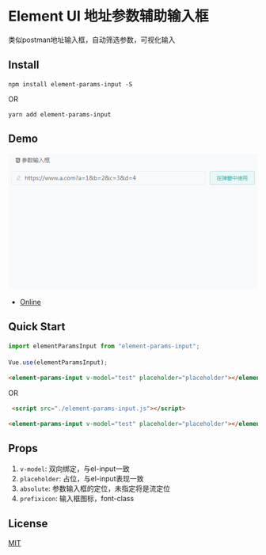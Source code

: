 # Element UI 地址参数辅助输入框
类似postman地址输入框，自动筛选参数，可视化输入

## Install

``` shell
npm install element-params-input -S
```
OR

``` shell
yarn add element-params-input 
```
## Demo
![Demo](./img/demo.gif)
* [Online](http://123.207.117.50/#/home/other)

## Quick Start

``` javascript
import elementParamsInput from "element-params-input";

Vue.use(elementParamsInput);
```

``` html
<element-params-input v-model="test" placeholder="placeholder"></element-params-input>
```

OR

``` html
 <script src="./element-params-input.js"></script>
```

``` html
<element-params-input v-model="test" placeholder="placeholder"></element-params-input>
```
## Props

1. `v-model`: 双向绑定，与el-input一致
2. `placeholder`: 占位，与el-input表现一致
3. `absolute`: 参数输入框的定位，未指定将是流定位
4. `prefixicon`: 输入框图标，font-class


## License

[MIT](./LICENSE)





